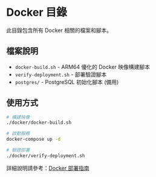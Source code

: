 # Docker 目錄

此目錄包含所有 Docker 相關的檔案和腳本。

## 檔案說明

- `docker-build.sh` - ARM64 優化的 Docker 映像構建腳本
- `verify-deployment.sh` - 部署驗證腳本
- `postgres/` - PostgreSQL 初始化腳本 (備用)

## 使用方式

```bash
# 構建映像
./docker/docker-build.sh

# 啟動服務
docker-compose up -d

# 驗證部署
./docker/verify-deployment.sh
```

詳細說明請參考：[Docker 部署指南](../docs/deployment/docker-guide.md)
